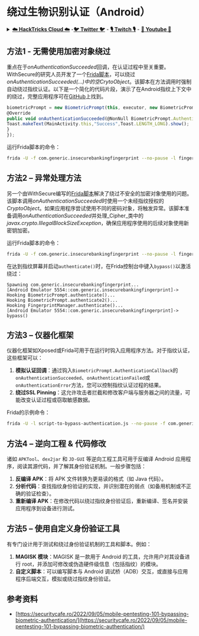# 绕过生物识别认证（Android）

<details>

<summary><a href="https://cloud.hacktricks.xyz/pentesting-cloud/pentesting-cloud-methodology"><strong>☁️ HackTricks Cloud ☁️</strong></a> -<a href="https://twitter.com/hacktricks_live"><strong>🐦 Twitter 🐦</strong></a> - <a href="https://www.twitch.tv/hacktricks_live/schedule"><strong>🎙️ Twitch 🎙️</strong></a> - <a href="https://www.youtube.com/@hacktricks_LIVE"><strong>🎥 Youtube 🎥</strong></a></summary>

* 您在**网络安全公司**工作吗？ 想要看到您的**公司在HackTricks中被广告**吗？ 或者您想要访问**PEASS的最新版本或下载HackTricks的PDF**吗？ 请查看[**订阅计划**](https://github.com/sponsors/carlospolop)!
* 发现我们的独家[NFTs](https://opensea.io/collection/the-peass-family)收藏品[**The PEASS Family**](https://opensea.io/collection/the-peass-family)
* 获取[**官方PEASS和HackTricks周边产品**](https://peass.creator-spring.com)
* **加入** [**💬**](https://emojipedia.org/speech-balloon/) [**Discord群组**](https://discord.gg/hRep4RUj7f) 或 [**电报群组**](https://t.me/peass) 或 **关注**我的**Twitter** 🐦[**@carlospolopm**](https://twitter.com/hacktricks_live)**。**
* **通过向[hacktricks repo](https://github.com/carlospolop/hacktricks)和[hacktricks-cloud repo](https://github.com/carlospolop/hacktricks-cloud)提交PR来分享您的黑客技巧**。

</details>

## **方法1 - 无需使用加密对象绕过**

重点在于*onAuthenticationSucceeded*回调，在认证过程中至关重要。WithSecure的研究人员开发了一个[Frida脚本](https://github.com/WithSecureLABS/android-keystore-audit/blob/master/frida-scripts/fingerprint-bypass.js)，可以绕过*onAuthenticationSucceeded(...)*中的空*CrytoObject*。该脚本在方法调用时强制自动绕过指纹认证。以下是一个简化的代码片段，演示了在Android指纹上下文中的绕过，完整应用程序可在[GitHub](https://github.com/St3v3nsS/InsecureBanking)上找到。
```javascript
biometricPrompt = new BiometricPrompt(this, executor, new BiometricPrompt.AuthenticationCallback() {
@Override
public void onAuthenticationSucceeded(@NonNull BiometricPrompt.AuthenticationResult result) {
Toast.makeText(MainActivity.this,"Success",Toast.LENGTH_LONG).show();
}
});
```
运行Frida脚本的命令：
```bash
frida -U -f com.generic.insecurebankingfingerprint --no-pause -l fingerprint-bypass.js
```
## **方法2 – 异常处理方法**

另一个由WithSecure编写的[Frida脚本](https://github.com/WithSecureLABS/android-keystore-audit/blob/master/frida-scripts/fingerprint-bypass-via-exception-handling.js)解决了绕过不安全的加密对象使用的问题。该脚本调用*onAuthenticationSucceeded*时使用一个未经指纹授权的*CryptoObject*。如果应用程序尝试使用不同的密码对象，将触发异常。该脚本准备调用*onAuthenticationSucceeded*并处理_Cipher_类中的*javax.crypto.IllegalBlockSizeException*，确保应用程序使用的后续对象使用新密钥加密。

运行Frida脚本的命令：
```bash
frida -U -f com.generic.insecurebankingfingerprint --no-pause -l fingerprint-bypass-via-exception-handling.js
```
在达到指纹屏幕并启动`authenticate()`时，在Frida控制台中键入`bypass()`以激活绕过：
```
Spawning com.generic.insecurebankingfingerprint...
[Android Emulator 5554::com.generic.insecurebankingfingerprint]-> Hooking BiometricPrompt.authenticate()...
Hooking BiometricPrompt.authenticate2()...
Hooking FingerprintManager.authenticate()...
[Android Emulator 5554::com.generic.insecurebankingfingerprint]-> bypass()
```
## **方法3 – 仪器化框架**

仪器化框架如Xposed或Frida可用于在运行时钩入应用程序方法。对于指纹认证，这些框架可以：

1. **模拟认证回调**：通过钩入`BiometricPrompt.AuthenticationCallback`的`onAuthenticationSucceeded`、`onAuthenticationFailed`或`onAuthenticationError`方法，您可以控制指纹认证过程的结果。
2. **绕过SSL Pinning**：这允许攻击者拦截和修改客户端与服务器之间的流量，可能改变认证过程或窃取敏感数据。

Frida的示例命令：
```bash
frida -U -l script-to-bypass-authentication.js --no-pause -f com.generic.in
```
## **方法4 – 逆向工程 & 代码修改**

诸如 `APKTool`、`dex2jar` 和 `JD-GUI` 等逆向工程工具可用于反编译 Android 应用程序，阅读其源代码，并了解其身份验证机制。一般步骤包括：

1. **反编译 APK**：将 APK 文件转换为更易读的格式（如 Java 代码）。
2. **分析代码**：查找指纹身份验证的实现，并识别潜在的弱点（如备用机制或不正确的验证检查）。
3. **重新编译 APK**：在修改代码以绕过指纹身份验证后，重新编译、签名并安装应用程序到设备进行测试。

## **方法5 – 使用自定义身份验证工具**

有专门设计用于测试和绕过身份验证机制的工具和脚本。例如：

1. **MAGISK 模块**：MAGISK 是一款用于 Android 的工具，允许用户对其设备进行 root，并添加可修改或伪造硬件级信息（包括指纹）的模块。
2. **自定义脚本**：可以编写脚本与 Android 调试桥（ADB）交互，或直接与应用程序后端交互，模拟或绕过指纹身份验证。

## 参考资料
* [https://securitycafe.ro/2022/09/05/mobile-pentesting-101-bypassing-biometric-authentication/](https://securitycafe.ro/2022/09/05/mobile-pentesting-101-bypassing-biometric-authentication/)
